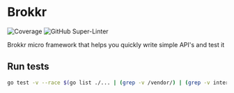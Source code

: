 # Brokkr
![Coverage](https://img.shields.io/badge/Coverage-81.0%25-brightgreen)
![GitHub Super-Linter](https://github.com/clinknclank/brokkr/actions/workflows/lint.yml/badge.svg)

Brokkr micro framework that helps you quickly write simple API's and test it

## Run tests

```bash
go test -v --race $(go list ./... | (grep -v /vendor/) | (grep -v internal/test/bdd/integration_tests)) -covermode=atomic -coverprofile=coverage.out
```

